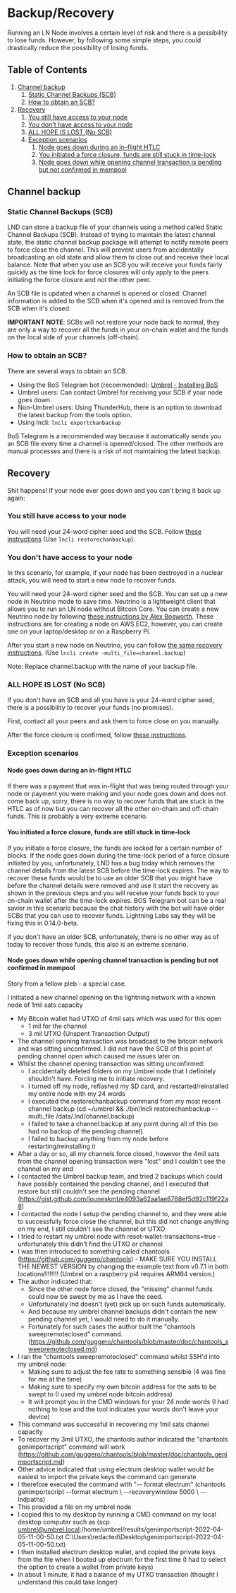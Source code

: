 # Backup/Recovery

Running an LN Node involves a certain level of risk and there is a possibility to lose funds. However, by following some simple steps, you could drastically reduce the possibility of losing funds.

## Table of Contents

1. [Channel backup](#channel-backup)
   1. [Static Channel Backups (SCB)](#static-channel-backups-scb)
   2. [How to obtain an SCB?](#how-to-obtain-an-scb)
2. [Recovery](#recovery)
   1. [You still have access to your node](#you-still-have-access-to-your-node)
   2. [You don't have access to your node](#you-dont-have-access-to-your-node)
   3. [ALL HOPE IS LOST (No SCB)](#all-hope-is-lost-no-scb)
   4. [Exception scenarios](#exception-scenarios)
      1. [Node goes down during an in-flight HTLC](#node-goes-down-during-an-in-flight-htlc)
      2. [You initiated a force closure, funds are still stuck in time-lock](#you-initiated-a-force-closure-funds-are-still-stuck-in-time-lock)
      3. [Node goes down while opening channel transaction is pending but not confirmed in mempool](#node-goes-down-while-opening-channel-transaction-is-pending-but-not-confirmed-in-mempool)

## Channel backup

### Static Channel Backups (SCB)

LND can store a backup file of your channels using a method called Static Channel Backups (SCB).
Instead of trying to maintain the latest channel state, the static channel backup package will attempt to notify remote peers to force close the channel. This will prevent users from accidentally broadcasting an old state and allow them to close out and receive their local balance. Note that when you use an SCB you will receive your funds fairly quickly as the time lock for force closures will only apply to the peers initiating the force closure and not the other peer.

An SCB file is updated when a channel is opened or closed. Channel information is added to the SCB when it's opened and is removed from the SCB when it's closed.

**IMPORTANT NOTE**: SCBs will not restore your node back to normal, they are only a way to recover all the funds in your on-chain wallet and the funds on the local side of your channels (off-chain).

### How to obtain an SCB?

There are several ways to obtain an SCB.

- Using the BoS Telegram bot (recommended): [Umbrel - Installing BoS](https://plebnet.wiki/wiki/Special:MyLanguage/Umbrel_-_Installing_BoS)
- Umbrel users: Can contact Umbrel for receiving your SCB if your node goes down.
- Non-Umbrel users: Using ThunderHub, there is an option to download the latest backup from the tools option.
- Using lncli: `lncli exportchanbackup`

BoS Telegram is a recommended way because it automatically sends you an SCB file every time a channel is opened/closed. The other methods are manual processes and there is a risk of not maintaining the latest backup.

## Recovery

Shit happens! If your node ever goes down and you can't bring it back up again:

### You still have access to your node

You will need your 24-word cipher seed and the SCB. Follow [these instructions](https://github.com/lightningnetwork/lnd/blob/master/docs/recovery.md#recovering-using-scbs) (Use `lncli restorechanbackup`).

### You don't have access to your node

In this scenario, for example, if your node has been destroyed in a nuclear attack, you will need to start a new node to recover funds.

You will need your 24-word cipher seed and the SCB. You can set up a new node in Neutrino mode to save time. Neutrino is a lightweight client that allows you to run an LN node without Bitcoin Core.
You can create a new Neutrino node by following [these instructions by Alex Bosworth](https://github.com/alexbosworth/ln-service). These instructions are for creating a node on AWS EC2, however, you can create one on your laptop/desktop or on a Raspberry Pi.

After you start a new node on Neutrino, you can follow [the same recovery instructions](https://github.com/lightningnetwork/lnd/blob/master/docs/recovery.md#recovering-using-scbs). (Use `lncli create -multi_file=channel.backup`)

Note: Replace channel.backup with the name of your backup file.

### ALL HOPE IS LOST (No SCB)

If you don't have an SCB and all you have is your 24-word cipher seed, there is a possibility to recover your funds (no promises).

First, contact all your peers and ask them to force close on you manually.

After the force closure is confirmed, follow [these instructions](https://github.com/guggero/chantools/blob/master/doc/chantools_genimportscript.md).

### Exception scenarios

#### Node goes down during an in-flight HTLC

If there was a payment that was in-flight that was being routed through your node or payment you were making and your node goes down and does not come back up, sorry, there is no way to recover funds that are stuck in the HTLC as of now but you can recover all the other on-chain and off-chain funds. This is probably a very extreme scenario.

#### You initiated a force closure, funds are still stuck in time-lock

If you initiate a force closure, the funds are locked for a certain number of blocks. If the node goes down during the time-lock period of a force closure initiated by you, unfortunately, LND has a bug today which removes the channel details from the latest SCB before the time-lock expires. The way to recover these funds would be to use an older SCB that you might have before the channel details were removed and use it start the recovery as shown in the previous steps and you will receive your funds back to your on-chain wallet after the time-lock expires. BOS Telegram bot can be a real savior in this scenario because the chat history with the bot will have older SCBs that you can use to recover funds. Lightning Labs say they will be fixing this in 0.14.0-beta.

If you don't have an older SCB, unfortunately, there is no other way as of today to recover those funds, this also is an extreme scenario.

#### Node goes down while opening channel transaction is pending but not confirmed in mempool

Story from a fellow pleb - a special case.

I initiated a new channel opening on the lightning network with a known node of 1mil sats capacity
- My Bitcoin wallet had UTXO of 4mil sats which was used for this open
  - 1 mil for the channel
  - 3 mil UTXO (Unspent Transaction Output)
- The channel opening transaction was broadcast to the bitcoin network and was sitting unconfirmed. I did not have the SCB of this point of pending channel open which caused me issues later on.
- Whilst the channel opening transaction was sitting unconfirmed:
  - I accidentally deleted folders on my Umbrel node that I definitely shouldn't have. Forcing me to initiate recovery.
  - I turned off my node, reflashed my SD card, and restarted/reinstalled my entire node with my 24 words
  - I executed the restorechanbackup command from my most recent channel backup (cd ~/umbrel && ./bin/lncli restorechanbackup --multi_file /data/.lnd/channel.backup)
  - I failed to take a channel.backup at any point during all of this (so had no backup of the pending channel).
  - I failed to backup anything from my node before restarting/reinstalling it
- After a day or so, all my channels force closed, however the 4mil sats from the channel opening transaction were "lost" and I couldn't see the channel on my end
- I contacted the Umbrel backup team, and tried 2 backups which could have possibly contained the pending channel, and I executed that restore but still couldn't see the pending channel (https://gist.github.com/louneskmt/e4093a62aa1ae8788ef5d92c119f22a8)
- I contacted the node I setup the pending channel to, and they were able to successfully force close the channel, but this did not change anything on my end, I still couldn't see the channel or UTXO
- I tried to restart my umbrel node with reset-wallet-transactions=true - unfortunately this didn't find the UTXO or channel
- I was then introduced to something called chantools (https://github.com/guggero/chantools) - MAKE SURE YOU INSTALL THE NEWEST VERSION by changing the example text from v0.7.1 in both locations!!!!!!!! (Umbrel on a raspberry pi4 requires ARM64 version.)
- The author indicated that:
  - Since the other node force closed, the "missing" channel funds could now be swept by me as I have the seed.
  - Unfortunately lnd doesn't (yet) pick up on such funds automatically.
  - And because my umbrel channel backups didn't contain the new pending channel yet, I would need to do it manually.
  - Fortunately for such cases the author built the "chantools sweepremoteclosed" command. (https://github.com/guggero/chantools/blob/master/doc/chantools_sweepremoteclosed.md)
- I ran the "chantools sweepremoteclosed" command whilst SSH'd into my umbrel node:
  - Making sure to adjust the fee rate to something sensible (4 was fine for me at the time)
  - Making sure to specify my own bitcoin address for the sats to be swept to (I used my umbrel node bitcoin address)
  - It will prompt you in the CMD windows for your 24 node words (I had nothing to lose and the tool indicates your words don't leave your device)
- This command was successful in recovering my 1mil sats channel capacity
- To recover my 3mil UTXO, the chantools author indicated the "chantools genimportscript" command will work (https://github.com/guggero/chantools/blob/master/doc/chantools_genimportscript.md)
- Other advice indicated that using electrum desktop wallet would be easiest to import the private keys the command can generate
- I therefore executed the command with "-- format electrum" (chantools genimportscript --format electrum \ --recoverywindow 5000 \ --lndpaths)
- This provided a file on my umbrel node
- I copied this to my desktop by running a CMD command on my local desktop computer such as (scp umbrel@umbrel.local:/home/umbrel/results/genimportscript-2022-04-05-11-00-50.txt C:\Users\redacted\Desktop\genimportscript-2022-04-05-11-00-50.txt)
- I then installed electrum desktop wallet, and copied the private keys from the file when I booted up electrum for the first time (I had to select the option to create a wallet from private keys)
- In about 1 minute, it had a balance of my UTXO transaction (thought I understand this could take longer)
